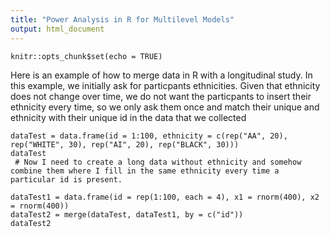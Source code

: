 ```yaml
---
title: "Power Analysis in R for Multilevel Models"
output: html_document
---
```


```{r setup, include=FALSE}
knitr::opts_chunk$set(echo = TRUE)
```
Here is an example of how to merge data in R with a longitudinal study.  In this example, we initially ask for particpants ethnicities.  Given that ethnicity does not change over time, we do not want the particpants to insert their ethnicity every time, so we only ask them once and match their unique and ethnicity with their unique id in the data that we collected    
```{r}
dataTest = data.frame(id = 1:100, ethnicity = c(rep("AA", 20), rep("WHITE", 30), rep("AI", 20), rep("BLACK", 30)))
dataTest
 # Now I need to create a long data without ethnicity and somehow combine them where I fill in the same ethnicity every time a particular id is present.  

dataTest1 = data.frame(id = rep(1:100, each = 4), x1 = rnorm(400), x2 = rnorm(400))
dataTest2 = merge(dataTest, dataTest1, by = c("id"))
dataTest2
```

